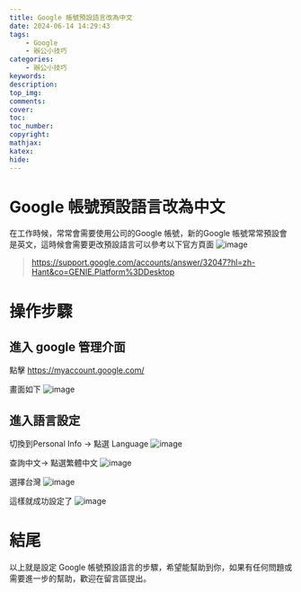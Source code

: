 ```yaml
---
title: Google 帳號預設語言改為中文
date: 2024-06-14 14:29:43
tags:
    - Google
    - 辦公小技巧
categories:
    - 辦公小技巧
keywords:
description:
top_img:
comments:
cover:
toc:
toc_number:
copyright:
mathjax:
katex:
hide:
---
```


# Google 帳號預設語言改為中文

在工作時候，常常會需要使用公司的Google 帳號，新的Google 帳號常常預設會是英文，這時候會需要更改預設語言可以參考以下官方頁面
![image](https://hackmd.io/_uploads/SkacXDKBC.png)

>https://support.google.com/accounts/answer/32047?hl=zh-Hant&co=GENIE.Platform%3DDesktop


# 操作步驟

## 進入 google 管理介面
點擊 https://myaccount.google.com/

畫面如下
![image](https://hackmd.io/_uploads/HkszgwFHR.png)


## 進入語言設定
切換到Personal Info -> 點選 Language
![image](https://hackmd.io/_uploads/B1bngwYBA.png)

查詢中文-> 點選繁體中文
![image](https://hackmd.io/_uploads/rkzybPKBA.png)

選擇台灣
![image](https://hackmd.io/_uploads/rkozbPFBR.png)

這樣就成功設定了
![image](https://hackmd.io/_uploads/r10UWvtSC.png)

# 結尾
以上就是設定 Google 帳號預設語言的步驟，希望能幫助到你，如果有任何問題或需要進一步的幫助，歡迎在留言區提出。
